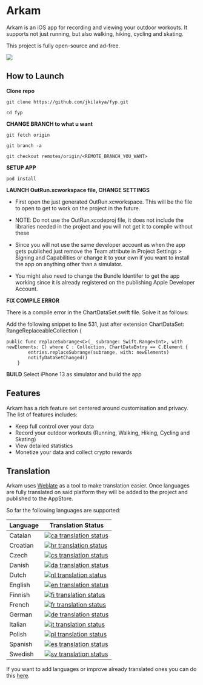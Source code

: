# Arkam

Arkam is an iOS app for recording and viewing your outdoor workouts. It supports not just running, but also walking, hiking, cycling and skating.

This project is fully open-source and ad-free.

<a href="https://apps.apple.com/us/app/OutRun/id1477511092">
    <img src="https://outrun.tadris.de/src/download.svg">
</a>

## How to Launch

**Clone repo**

    git clone https://github.com/jkilakya/fyp.git

    cd fyp

**CHANGE BRANCH to what u want**

    git fetch origin
    
    git branch -a

    git checkout remotes/origin/<REMOTE_BRANCH_YOU_WANT>

**SETUP APP**

    pod install

**LAUNCH OutRun.xcworkspace file, CHANGE SETTINGS**

- First open the just generated OutRun.xcworkspace. This will be the file to open to get to work on the project in the future.

- NOTE: Do not use the OutRun.xcodeproj file, it does not include the libraries needed in the project and you will not get it to compile without these

- Since you will not use the same developer account as when the app gets published just remove the Team attribute in Project Settings > Signing and Capabilities or change it to your own if you want to install the app on anything other than a simulator.

- You might also need to change the Bundle Identifer to get the app working since it is already registered on the publishing Apple Developer Account.

**FIX COMPILE ERROR**

There is a compile error in the ChartDataSet.swift file. Solve it as follows: 

Add the following snippet to line 531, just after extension ChartDataSet: RangeReplaceableCollection {

    public func replaceSubrange<C>(_ subrange: Swift.Range<Int>, with newElements: C) where C : Collection, ChartDataEntry == C.Element {
            entries.replaceSubrange(subrange, with: newElements)
            notifyDataSetChanged()
        }

**BUILD**
Select iPhone 13 as simulator and build the app

## Features

Arkam has a rich feature set centered around customisation and privacy. The list of features includes:

- Keep full control over your data
- Record your outdoor workouts (Running, Walking, Hiking, Cycling and Skating)
- View detailed statistics
- Monetize your data and collect crypto rewards

## Translation

Arkam uses [Weblate](https://weblate.org/) as a tool to make translation easier. Once languages are fully translated on said platform they will be added to the project and published to the AppStore.

So far the following languages are supported:

| Language | Translation Status |
|----------|--------------------|
| Catalan  | [![ca translation status](https://hosted.weblate.org/widgets/outrun/ca/svg-badge.svg)](https://hosted.weblate.org/engage/outrun/ca/) |
| Croatian | [![hr translation status](https://hosted.weblate.org/widgets/outrun/hr/svg-badge.svg)](https://hosted.weblate.org/engage/outrun/hr/) |
| Czech    | [![cs translation status](https://hosted.weblate.org/widgets/outrun/cs/svg-badge.svg)](https://hosted.weblate.org/engage/outrun/cs/) |
| Danish   | [![da translation status](https://hosted.weblate.org/widgets/outrun/da/svg-badge.svg)](https://hosted.weblate.org/engage/outrun/da/) |
| Dutch    | [![nl translation status](https://hosted.weblate.org/widgets/outrun/nl/svg-badge.svg)](https://hosted.weblate.org/engage/outrun/nl/) |
| English  | [![en translation status](https://hosted.weblate.org/widgets/outrun/en/svg-badge.svg)](https://hosted.weblate.org/engage/outrun/en/) |
| Finnish  | [![fi translation status](https://hosted.weblate.org/widgets/outrun/fi/svg-badge.svg)](https://hosted.weblate.org/engage/outrun/fi/) |
| French   | [![fr translation status](https://hosted.weblate.org/widgets/outrun/fr/svg-badge.svg)](https://hosted.weblate.org/engage/outrun/fr/) |
| German   | [![de translation status](https://hosted.weblate.org/widgets/outrun/de/svg-badge.svg)](https://hosted.weblate.org/engage/outrun/de/) |
| Italian  | [![it translation status](https://hosted.weblate.org/widgets/outrun/it/svg-badge.svg)](https://hosted.weblate.org/engage/outrun/it/) |
| Polish   | [![pl translation status](https://hosted.weblate.org/widgets/outrun/pl/svg-badge.svg)](https://hosted.weblate.org/engage/outrun/pl/) |
| Spanish  | [![es translation status](https://hosted.weblate.org/widgets/outrun/es/svg-badge.svg)](https://hosted.weblate.org/engage/outrun/es/) |
| Swedish  | [![sv translation status](https://hosted.weblate.org/widgets/outrun/sv/svg-badge.svg)](https://hosted.weblate.org/engage/outrun/sv/) |

If you want to add languages or improve already translated ones you can do this [here](https://hosted.weblate.org/engage/outrun/).
